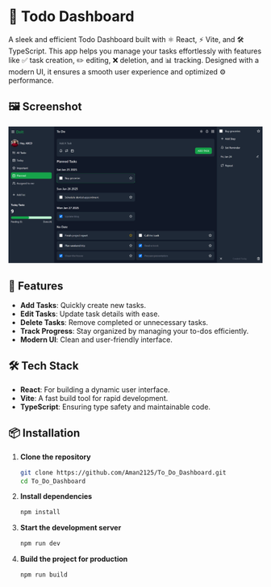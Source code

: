 # 📝 Todo Dashboard  

A sleek and efficient Todo Dashboard built with ⚛️ React, ⚡ Vite, and 🛠️ TypeScript. This app helps you manage your tasks effortlessly with features like ✅ task creation, ✏️ editing, ❌ deletion, and 📊 tracking. Designed with a modern UI, it ensures a smooth user experience and optimized ⚙️ performance.  
## 🖼️ Screenshot  
![Screenshot](src/Screenshot%202025-01-24%20175017.png) 

## 🚀 Features  
- **Add Tasks**: Quickly create new tasks.  
- **Edit Tasks**: Update task details with ease.  
- **Delete Tasks**: Remove completed or unnecessary tasks.  
- **Track Progress**: Stay organized by managing your to-dos efficiently.  
- **Modern UI**: Clean and user-friendly interface.  

## 🛠️ Tech Stack  
- **React**: For building a dynamic user interface.  
- **Vite**: A fast build tool for rapid development.  
- **TypeScript**: Ensuring type safety and maintainable code.  

## 📦 Installation  

1. **Clone the repository**  
   ```bash
   git clone https://github.com/Aman2125/To_Do_Dashboard.git
   cd To_Do_Dashboard

2. **Install dependencies**  
   ```bash
   npm install

3. **Start the development server**  
   ```bash
   npm run dev

4. **Build the project for production**  
   ```bash
   npm run build
